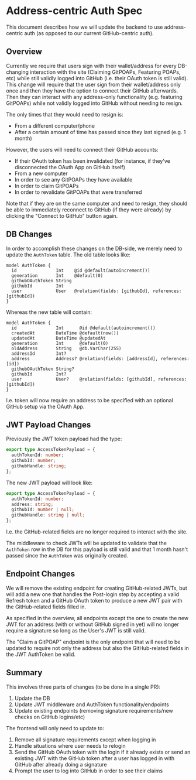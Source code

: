 # Address-centric Auth Spec

This document describes how we will update the backend to use address-centric auth (as opposed to our current GitHub-centric auth).

## Overview

Currently we require that users sign with their wallet/address for every DB-changing interaction with the site
(Claiming GitPOAPs, Featuring POAPs, etc) while still validly logged into GitHub (i.e. their OAuth token is still valid).
This change will require that the user sign from their wallet/address only once and then they have the option to connect their
GitHub afterwards. Then they can interact with any address-only functionality (e.g. featuring GitPOAPs) while not validly logged
into GitHub without needing to resign.

The only times that they would need to resign is:
* From a different computer/phone
* After a certain amount of time has passed since they last signed (e.g. 1 month)

However, the users will need to connect their GitHub accounts:
* If their OAuth token has been invalidated (for instance, if they've disconnected the OAuth App on GitHub itself)
* From a new computer
* In order to see any GitPOAPs they have available
* In order to claim GitPOAPs
* In order to revalidate GitPOAPs that were transferred

Note that if they are on the same computer and need to resign, they should be able to immediately reconnect to GitHub
(if they were already) by clicking the "Connect to GitHub" button again.

## DB Changes

In order to accomplish these changes on the DB-side, we merely need to update the `AuthToken` table. The old table
looks like:
```prisma
model AuthToken {
  id               Int    @id @default(autoincrement())
  generation       Int    @default(0)
  githubOAuthToken String
  githubId         Int
  user             User   @relation(fields: [githubId], references: [githubId])
}
```
Whereas the new table will contain:
```prisma
model AuthToken {
  id               Int      @id @default(autoincrement())
  createdAt        DateTime @default(now())
  updatedAt        DateTime @updatedAt
  generation       Int      @default(0)
  oldAddress       String   @db.VarChar(255)
  addressId        Int?
  address          Address? @relation(fields: [addressId], references: [id])
  githubOAuthToken String?
  githubId         Int?
  user             User?    @relation(fields: [githubId], references: [githubId])
}
```
I.e. token will now require an address to be specified with an optional GitHub setup via the OAuth App.

## JWT Payload Changes

Previously the JWT token payload had the type:
```typescript
export type AccessTokenPayload = {
  authTokenId: number;
  githubId: number;
  githubHandle: string;
};
```
The new JWT payload will look like:
```typescript
export type AccessTokenPayload = {
  authTokenId: number;
  address: string;
  githubId: number | null;
  githubHandle: string | null;
};
```
I.e. the GitHub-related fields are no longer required to interact with the site.

The middleware to check JWTs will be updated to validate that the `AuthToken` row in the DB for this payload
is still valid and that 1 month hasn't passed since the `AuthToken` was originally created.

## Endpoint Changes

We will remove the existing endpoint for creating GitHub-related JWTs, but will add a new one that handles
the Post-login step by accepting a valid Refresh token and a GitHub OAuth token to produce a new JWT pair with the
GitHub-related fields filled in.

As specified in the overview, all endpoints except the one to create the new JWT for an address (with or without GitHub
signed in yet) will no longer require a signature so long as the User's JWT is still valid.

The "Claim a GitPOAP" endpoint is the only endpoint that will need to be updated to require not only the address but
also the GitHub-related fields in the JWT AuthToken be valid.

## Summary

This involves three parts of changes (to be done in a single PR):
1. Update the DB
2. Update JWT middleware and AuthToken functionality/endpoints
3. Update existing endpoints (removing signature requirements/new checks on GitHub logins/etc)

The frontend will only need to update to:
1. Remove all signature requirements except when logging in
2. Handle situations where user needs to relogin
3. Send the GitHub OAuth token with the login if it already exists or send an existing JWT with the GitHub token
    after a user has logged in with GitHub after already doing a signature
4. Prompt the user to log into GitHub in order to see their claims
